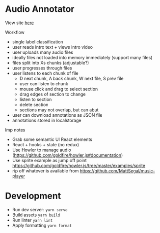 # Audio Annotator

View site [here](https://mattsegal.github.io/audio-annotator/)

Workflow

- single label classification
- user reads intro text + views intro video
- user uploads many audio files
- ideally files not loaded into memory immediately (support many files)
- files split into Xs chunks (adjustable?)
- user progresses through files
- user listens to each chunk of file
  - D next chunk, A back chunk, W next file, S prev file
  - user can listen to chunk
  - mouse click and drag to select section
  - drag edges of section to change
  - listen to section
  - delete section
  - sections may not overlap, but can abut
- user can download annotations as JSON file
- annotations stored in localstorage

Imp notes

- Grab some semantic UI React elements
- React + hooks + state (no redux)
- Use Howler to manage audio (https://github.com/goldfire/howler.js#documentation)
- Use sprite example as jump off point https://github.com/goldfire/howler.js/tree/master/examples/sprite
- rip off whatever is available from https://github.com/MattSegal/music-player

# Development

- Run dev server: `yarn serve`
- Build assets `yarn build`
- Run linter `yarn lint`
- Apply formatting `yarn format`
